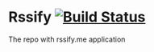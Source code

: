 # Rssify [![Build Status](https://travis-ci.org/rssify/rssify-app.svg?branch=master)](https://travis-ci.org/rssify/rssify-app)

The repo with rssify.me application

